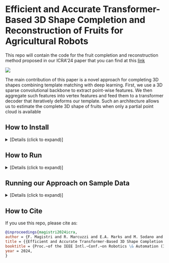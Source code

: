 # Efficient and Accurate Transformer-Based 3D Shape Completion and Reconstruction of Fruits for Agricultural Robots

This repo will contain the code for the fruit completion and reconstruction method proposed in our ICRA'24 paper that you can find at this [link](https://www.ipb.uni-bonn.de/pdfs/magistri2024icra.pdf)

![](pics/teaser.png)

The main contribution of this paper is a novel approach
for completing 3D shapes combining template matching
with deep learning. First, we use a 3D sparse convolutional
backbone to extract point-wise features. We then aggregate
such features into vertex features and feed them to a transformer decoder that iteratively deforms our template. Such
an architecture allows us to estimate the complete 3D shape
of fruits when only a partial point cloud is available

## How to Install
<details>
  <summary>[Details (click to expand)]</summary>
We tested our code on a system with Ubuntu 22.04 and CUDA 11.8.

For compatibility reasons, we recommend creating a conda environment with Python 3.9:  <br>
`conda create --name tcore python=3.9 && conda activate tcore`

Installing python packages pre-requisites:

`sudo apt install build-essential python3-dev libopenblas-dev` <br>
`pip3 install -r requirements.txt`

Installing MinkowskiEngine:

`pip3 install -U git+https://github.com/NVIDIA/MinkowskiEngine -v --no-deps`  <br>
NB: At the moment, MinkowskiEngine is not compatible with python 3.10+, see this [issue](https://github.com/NVIDIA/MinkowskiEngine/issues/526#issuecomment-1855119728)

Install Pytorch3D:

`pip3 install "git+https://github.com/facebookresearch/pytorch3d.git"`

To setup the code run the following command on the code root directory:

`pip3 install -U -e .`
</details>

## How to Run
<details>
  <summary>[Details (click to expand)]</summary>

**Train**

Run `python tcore/scripts/train_model.py` to train our approach, where parameters are specified in the config `tcore/config/model.yaml`.

You can use `--model_cfg_path <path-to-cfg>` to specify a different configuration file.

**Test**

Run `python tcore/scripts/evaluate_model.py --w <path-to-checkpoint>` for inference and computing metrics with the directory specified in `tcore/config/model.yaml`.

You can use `--model_cfg_path <path-to-cfg>` to specify a different configuration file.
</details>

## Running our Approach on Sample Data
<details>
  <summary>[Details (click to expand)]</summary>

For running the demo of our approach, we assume that you are using Ubuntu 22.04 with a CUDA-capable device, but the scripts can be adapted to other platforms.
We assume that you are in the root directory of the repository. We prepare a small sample dataset for testing this repo.

1. Download and extract the sample data: `sh scripts/download_data.sh`
2. Download the checkpoint of our trained model: `sh scripts/download_checkpoint.sh`

These commands will download the dataset and the checkpoint in `./data/` and `./checkpoints`, respectively. 

3. Run the inference on the data: `python tcore/scripts/demo.py --w  checkpoints/pretrained_model.ckpt`

You should get the following image on your machine:
![](pics/demo.png)
</details>

## How to Cite

If you use this repo, please cite as:

```bibtex  
@inproceedings{magistri2024icra,
author = {F. Magistri and R. Marcuzzi and E.A. Marks and M. Sodano and J. Behley and C. Stachniss},
title = {{Efficient and Accurate Transformer-Based 3D Shape Completion and Reconstruction of Fruits for Agricultural Robots}},
booktitle = {Proc.~of the IEEE Intl.~Conf.~on Robotics \& Automation (ICRA)}, 
year = 2024,
}

